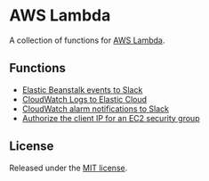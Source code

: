 # AWS Lambda
A collection of functions for [AWS Lambda](https://aws.amazon.com/lambda/).

## Functions
* [Elastic Beanstalk events to Slack](elastic-beanstalk-events-to-slack)
* [CloudWatch Logs to Elastic Cloud](cloudwatch-logs-to-elastic-cloud)
* [CloudWatch alarm notifications to Slack](cloudwatch-alarm-to-slack)
* [Authorize the client IP for an EC2 security group](authorize-ip)

## License
Released under the [MIT license](https://opensource.org/licenses/MIT).
